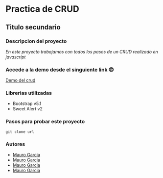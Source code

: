 # Practica de CRUD
## Titulo secundario
### Descripcion del proyecto

*En este proyecto trabajamos con todos los pasos de un CRUD realizado en javascript*

### Accede a la demo desde el singuiente link 😎

[Demo del crud](http://127.0.0.1:5500/index.html)

### Librerias utilizadas

- Bootstrap v5.1
- Sweet Alert v2

### Pasos para probar este proyecto

`git clone url`

### Autores

- [Mauro Garcia](http://127.0.0.1:5500/index.html)
- [Mauro Garcia](http://127.0.0.1:5500/index.html)
- [Mauro Garcia](http://127.0.0.1:5500/index.html)
- [Mauro Garcia](http://127.0.0.1:5500/index.html)



